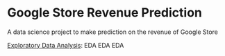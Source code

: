# Google Store Revenue Prediction
A data science project to make prediction on the revenue of Google Store


[Exploratory Data Analysis](https://github.com/ziwei1992/Google-Store-Revenue-Prediction/blob/master/Eda.ipynb): EDA EDA EDA
